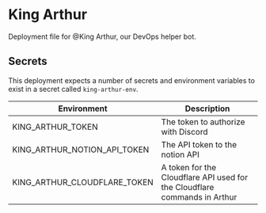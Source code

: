 # King Arthur

Deployment file for @King Arthur, our DevOps helper bot.

## Secrets
This deployment expects a number of secrets and environment variables to exist in a secret called `king-arthur-env`.

| Environment                  | Description                                                               |
| ---------------------------- | ------------------------------------------------------------------------- |
| KING_ARTHUR_TOKEN            | The token to authorize with Discord                                       |
| KING_ARTHUR_NOTION_API_TOKEN | The API token to the notion API                                           |
| KING_ARTHUR_CLOUDFLARE_TOKEN | A token for the Cloudflare API used for the Cloudflare commands in Arthur |

